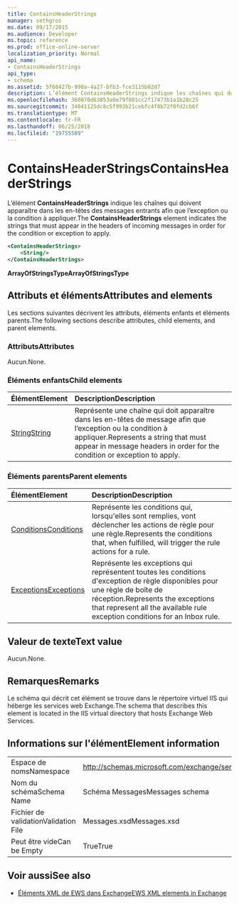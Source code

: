 ```yaml
---
title: ContainsHeaderStrings
manager: sethgros
ms.date: 09/17/2015
ms.audience: Developer
ms.topic: reference
ms.prod: office-online-server
localization_priority: Normal
api_name:
- ContainsHeaderStrings
api_type:
- schema
ms.assetid: 5f68427b-990a-4a27-bfb3-fce3115b02d7
description: L’élément ContainsHeaderStrings indique les chaînes qui doivent apparaître dans les en-têtes des messages entrants afin que l’exception ou la condition à appliquer.
ms.openlocfilehash: 360870d63853a0e79f801cc2f17473b1a1b28c25
ms.sourcegitcommit: 34041125dc8c5f993b21cebfc4f8b72f0fd2cb6f
ms.translationtype: MT
ms.contentlocale: fr-FR
ms.lasthandoff: 06/25/2018
ms.locfileid: "19755589"
---
```

# <a name="containsheaderstrings"></a><span data-ttu-id="2fbdf-103">ContainsHeaderStrings</span><span class="sxs-lookup"><span data-stu-id="2fbdf-103">ContainsHeaderStrings</span></span>

<span data-ttu-id="2fbdf-104">L’élément **ContainsHeaderStrings** indique les chaînes qui doivent apparaître dans les en-têtes des messages entrants afin que l’exception ou la condition à appliquer.</span><span class="sxs-lookup"><span data-stu-id="2fbdf-104">The **ContainsHeaderStrings** element indicates the strings that must appear in the headers of incoming messages in order for the condition or exception to apply.</span></span> 
  
```XML
<ContainsHeaderStrings>
    <String/>
</ContainsHeaderStrings>
```

 <span data-ttu-id="2fbdf-105">**ArrayOfStringsType**</span><span class="sxs-lookup"><span data-stu-id="2fbdf-105">**ArrayOfStringsType**</span></span>
## <a name="attributes-and-elements"></a><span data-ttu-id="2fbdf-106">Attributs et éléments</span><span class="sxs-lookup"><span data-stu-id="2fbdf-106">Attributes and elements</span></span>

<span data-ttu-id="2fbdf-107">Les sections suivantes décrivent les attributs, éléments enfants et éléments parents.</span><span class="sxs-lookup"><span data-stu-id="2fbdf-107">The following sections describe attributes, child elements, and parent elements.</span></span>
  
### <a name="attributes"></a><span data-ttu-id="2fbdf-108">Attributs</span><span class="sxs-lookup"><span data-stu-id="2fbdf-108">Attributes</span></span>

<span data-ttu-id="2fbdf-109">Aucun.</span><span class="sxs-lookup"><span data-stu-id="2fbdf-109">None.</span></span>
  
### <a name="child-elements"></a><span data-ttu-id="2fbdf-110">Éléments enfants</span><span class="sxs-lookup"><span data-stu-id="2fbdf-110">Child elements</span></span>

|<span data-ttu-id="2fbdf-111">**Élément**</span><span class="sxs-lookup"><span data-stu-id="2fbdf-111">**Element**</span></span>|<span data-ttu-id="2fbdf-112">**Description**</span><span class="sxs-lookup"><span data-stu-id="2fbdf-112">**Description**</span></span>|
|:-----|:-----|
|[<span data-ttu-id="2fbdf-113">String</span><span class="sxs-lookup"><span data-stu-id="2fbdf-113">String</span></span>](string.md) <br/> |<span data-ttu-id="2fbdf-114">Représente une chaîne qui doit apparaître dans les en-têtes de message afin que l’exception ou la condition à appliquer.</span><span class="sxs-lookup"><span data-stu-id="2fbdf-114">Represents a string that must appear in message headers in order for the condition or exception to apply.</span></span>  <br/> |
   
### <a name="parent-elements"></a><span data-ttu-id="2fbdf-115">Éléments parents</span><span class="sxs-lookup"><span data-stu-id="2fbdf-115">Parent elements</span></span>

|<span data-ttu-id="2fbdf-116">**Élément**</span><span class="sxs-lookup"><span data-stu-id="2fbdf-116">**Element**</span></span>|<span data-ttu-id="2fbdf-117">**Description**</span><span class="sxs-lookup"><span data-stu-id="2fbdf-117">**Description**</span></span>|
|:-----|:-----|
|[<span data-ttu-id="2fbdf-118">Conditions</span><span class="sxs-lookup"><span data-stu-id="2fbdf-118">Conditions</span></span>](conditions.md) <br/> |<span data-ttu-id="2fbdf-119">Représente les conditions qui, lorsqu'elles sont remplies, vont déclencher les actions de règle pour une règle.</span><span class="sxs-lookup"><span data-stu-id="2fbdf-119">Represents the conditions that, when fulfilled, will trigger the rule actions for a rule.</span></span>  <br/> |
|[<span data-ttu-id="2fbdf-120">Exceptions</span><span class="sxs-lookup"><span data-stu-id="2fbdf-120">Exceptions</span></span>](exceptions.md) <br/> |<span data-ttu-id="2fbdf-121">Représente les exceptions qui représentent toutes les conditions d'exception de règle disponibles pour une règle de boîte de réception.</span><span class="sxs-lookup"><span data-stu-id="2fbdf-121">Represents the exceptions that represent all the available rule exception conditions for an Inbox rule.</span></span>  <br/> |
   
## <a name="text-value"></a><span data-ttu-id="2fbdf-122">Valeur de texte</span><span class="sxs-lookup"><span data-stu-id="2fbdf-122">Text value</span></span>

<span data-ttu-id="2fbdf-123">Aucun.</span><span class="sxs-lookup"><span data-stu-id="2fbdf-123">None.</span></span>
  
## <a name="remarks"></a><span data-ttu-id="2fbdf-124">Remarques</span><span class="sxs-lookup"><span data-stu-id="2fbdf-124">Remarks</span></span>

<span data-ttu-id="2fbdf-125">Le schéma qui décrit cet élément se trouve dans le répertoire virtuel IIS qui héberge les services web Exchange.</span><span class="sxs-lookup"><span data-stu-id="2fbdf-125">The schema that describes this element is located in the IIS virtual directory that hosts Exchange Web Services.</span></span>
  
## <a name="element-information"></a><span data-ttu-id="2fbdf-126">Informations sur l'élément</span><span class="sxs-lookup"><span data-stu-id="2fbdf-126">Element information</span></span>

|||
|:-----|:-----|
|<span data-ttu-id="2fbdf-127">Espace de noms</span><span class="sxs-lookup"><span data-stu-id="2fbdf-127">Namespace</span></span>  <br/> |http://schemas.microsoft.com/exchange/services/2006/messages  <br/> |
|<span data-ttu-id="2fbdf-128">Nom du schéma</span><span class="sxs-lookup"><span data-stu-id="2fbdf-128">Schema Name</span></span>  <br/> |<span data-ttu-id="2fbdf-129">Schéma Messages</span><span class="sxs-lookup"><span data-stu-id="2fbdf-129">Messages schema</span></span>  <br/> |
|<span data-ttu-id="2fbdf-130">Fichier de validation</span><span class="sxs-lookup"><span data-stu-id="2fbdf-130">Validation File</span></span>  <br/> |<span data-ttu-id="2fbdf-131">Messages.xsd</span><span class="sxs-lookup"><span data-stu-id="2fbdf-131">Messages.xsd</span></span>  <br/> |
|<span data-ttu-id="2fbdf-132">Peut être vide</span><span class="sxs-lookup"><span data-stu-id="2fbdf-132">Can be Empty</span></span>  <br/> |<span data-ttu-id="2fbdf-133">True</span><span class="sxs-lookup"><span data-stu-id="2fbdf-133">True</span></span>  <br/> |
   
## <a name="see-also"></a><span data-ttu-id="2fbdf-134">Voir aussi</span><span class="sxs-lookup"><span data-stu-id="2fbdf-134">See also</span></span>



- [<span data-ttu-id="2fbdf-135">Éléments XML de EWS dans Exchange</span><span class="sxs-lookup"><span data-stu-id="2fbdf-135">EWS XML elements in Exchange</span></span>](ews-xml-elements-in-exchange.md)

